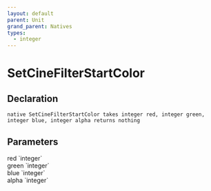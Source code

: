 ```yaml
---
layout: default
parent: Unit
grand_parent: Natives
types:
  - integer
---
```


# SetCineFilterStartColor

## Declaration

```
native SetCineFilterStartColor takes integer red, integer green, integer blue, integer alpha returns nothing
```

## Parameters
<dl>
  <dt>red `integer`</dt>
  <dd></dd>

  <dt>green `integer`</dt>
  <dd></dd>

  <dt>blue `integer`</dt>
  <dd></dd>

  <dt>alpha `integer`</dt>
  <dd></dd>
</dl>
